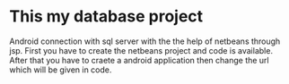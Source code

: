 # This my database project
Android connection with sql server with the the help of netbeans through jsp.
First you have to create the netbeans project and code is available.
After that you have to craete a android application then change the url which will be given in code.
